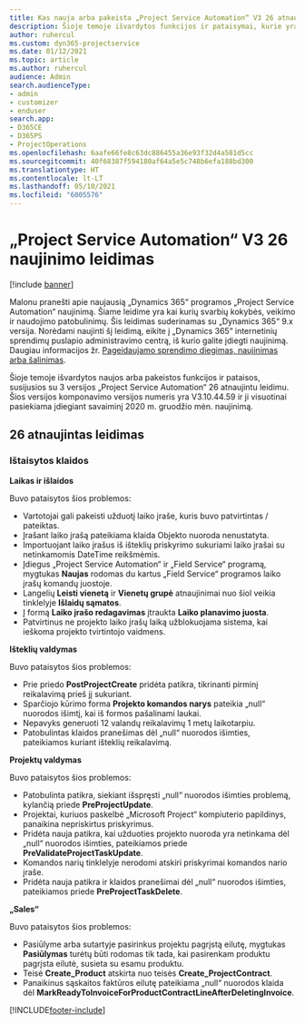 ```yaml
---
title: Kas nauja arba pakeista „Project Service Automation“ V3 26 atnaujintame leidime
description: Šioje temoje išvardytos funkcijos ir pataisymai, kurie yra pasiekiami „Project Service Automation“ V3 26 atnaujintame leidime.
author: ruhercul
ms.custom: dyn365-projectservice
ms.date: 01/12/2021
ms.topic: article
ms.author: ruhercul
audience: Admin
search.audienceType:
- admin
- customizer
- enduser
search.app:
- D365CE
- D365PS
- ProjectOperations
ms.openlocfilehash: 6aafe66fe8c63dc886455a36e93f32d4a581d5cc
ms.sourcegitcommit: 40f68387f594180af64a5e5c748b6efa188bd300
ms.translationtype: HT
ms.contentlocale: lt-LT
ms.lasthandoff: 05/10/2021
ms.locfileid: "6005576"
---
```

# <a name="project-service-automation-update-release-26-v3"></a>„Project Service Automation“ V3 26 naujinimo leidimas

[!include [banner](../includes/psa-now-project-operations.md)]

Malonu pranešti apie naujausią „Dynamics 365“ programos „Project Service Automation“ naujinimą. Šiame leidime yra kai kurių svarbių kokybės, veikimo ir naudojimo patobulinimų. Šis leidimas suderinamas su „Dynamics 365“ 9.x versija. Norėdami naujinti šį leidimą, eikite į „Dynamics 365“ internetinių sprendimų puslapio administravimo centrą, iš kurio galite įdiegti naujinimą. Daugiau informacijos žr. [Pageidaujamo sprendimo diegimas, naujinimas arba šalinimas](/power-platform/admin/install-remove-preferred-solution).

Šioje temoje išvardytos naujos arba pakeistos funkcijos ir pataisos, susijusios su 3 versijos „Project Service Automation“ 26 atnaujintu leidimu. Šios versijos komponavimo versijos numeris yra V3.10.44.59 ir ji visuotinai pasiekiama įdiegiant savaiminį 2020 m. gruodžio mėn. naujinimą.

## <a name="update-release-26"></a>26 atnaujintas leidimas

### <a name="bug-fixes"></a>Ištaisytos klaidos

**Laikas ir išlaidos**

Buvo pataisytos šios problemos:

- Vartotojai gali pakeisti užduotį laiko įraše, kuris buvo patvirtintas / pateiktas.
- Įrašant laiko įrašą pateikiama klaida Objekto nuoroda nenustatyta.
- Importuojant laiko įrašus iš išteklių priskyrimo sukuriami laiko įrašai su netinkamomis DateTime reikšmėmis.
- Įdiegus „Project Service Automation“ ir „Field Service“ programą, mygtukas **Naujas** rodomas du kartus „Field Service“ programos laiko įrašų komandų juostoje.
- Langelių **Leisti vienetą** ir **Vienetų grupė** atnaujinimai nuo šiol veikia tinklelyje **Išlaidų sąmatos**.
- Į formą **Laiko įrašo redagavimas** įtraukta **Laiko planavimo juosta**.
- Patvirtinus ne projekto laiko įrašų laiką užblokuojama sistema, kai ieškoma projekto tvirtintojo vaidmens.

**Išteklių valdymas**

Buvo pataisytos šios problemos:

- Prie priedo **PostProjectCreate** pridėta patikra, tikrinanti pirminį reikalavimą prieš jį sukuriant.
- Sparčiojo kūrimo forma **Projekto komandos narys** pateikia „null“ nuorodos išimtį, kai iš formos pašalinami laukai.
- Nepavyks generuoti 12 valandų reikalavimų 1 metų laikotarpiu.
- Patobulintas klaidos pranešimas dėl „null“ nuorodos išimties, pateikiamos kuriant išteklių reikalavimą.

**Projektų valdymas**

Buvo pataisytos šios problemos:

- Patobulinta patikra, siekiant išspręsti „null“ nuorodos išimties problemą, kylančią priede **PreProjectUpdate**.
- Projektai, kuriuos paskelbė „Microsoft Project“ kompiuterio papildinys, panaikina nepriskirtus priskyrimus.
- Pridėta nauja patikra, kai užduoties projekto nuoroda yra netinkama dėl „null“ nuorodos išimties, pateikiamos priede **PreValidateProjectTaskUpdate**.
- Komandos narių tinklelyje nerodomi atskiri priskyrimai komandos nario įraše.
- Pridėta nauja patikra ir klaidos pranešimai dėl „null“ nuorodos išimties, pateikiamos priede **PreProjectTaskDelete**.

**„Sales“**

Buvo pataisytos šios problemos:

- Pasiūlyme arba sutartyje pasirinkus projektu pagrįstą eilutę, mygtukas **Pasiūlymas** turėtų būti rodomas tik tada, kai pasirenkam produktu pagrįsta eilutė, susieta su esamu produktu.
- Teisė **Create_Product** atskirta nuo teisės **Create_ProjectContract**.
- Panaikinus sąskaitos faktūros eilutę pateikiama „null“ nuorodos klaida dėl **MarkReadyToInvoiceForProductContractLineAfterDeletingInvoice**.


[!INCLUDE[footer-include](../includes/footer-banner.md)]